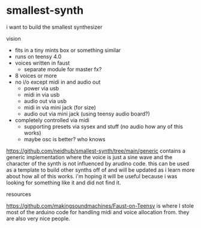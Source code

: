 # smallest-synth
i want to build the smallest synthesizer

vision 

* fits in a tiny mints box or something similar
* runs on teensy 4.0
* voices written in faust
  * separate module for master fx?
* 8 voices or more
* no i/o except midi in and audio out
  * power via usb
  * midi in via usb
  * audio out via usb
  * midi in via mini jack (for size)
  * audio out via mini jack (using teensy audio board?)
* completely controlled via midi
  * supporting presets via sysex and stuff (no audio how any of this works)
  * maybe osc is better? who knows

https://github.com/neidhub/smallest-synth/tree/main/generic contains a generic implementation where the voice is just a sine wave and the character of the synth is not influenced by arudino code. this can be used as a template to build other synths off of and will be updated as i learn more about how all of this works. i'm hoping it will be useful because i was looking for something like it and did not find it.

resources

https://github.com/makingsoundmachines/Faust-on-Teensy is where I stole most of the arduino code for handling midi and voice allocation from. they are also very nice people.
